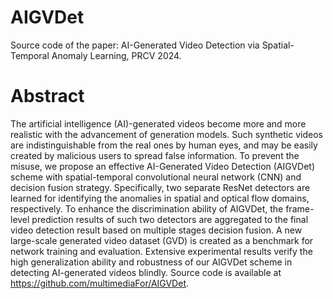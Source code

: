 # AIGVDet
Source code of the paper: AI-Generated Video Detection via Spatial-Temporal Anomaly Learning, PRCV 2024.
# Abstract
The artificial intelligence (AI)-generated videos become more and more realistic with the advancement of generation models. Such synthetic videos are indistinguishable from the real ones by human eyes, and may be easily created by malicious users to spread false information. To prevent the misuse, we propose an effective AI-Generated Video Detection (AIGVDet) scheme with spatial-temporal convolutional neural network (CNN) and decision fusion strategy. Specifically, two separate ResNet detectors are learned for identifying the anomalies in spatial and optical flow domains, respectively. To enhance the discrimination ability of AIGVDet, the frame-level prediction results of such two detectors are aggregated to the final video detection result based on multiple stages decision fusion. A new large-scale generated video dataset (GVD) is created as a benchmark for network training and evaluation. Extensive experimental results verify the high generalization ability and robustness of our AIGVDet scheme in detecting AI-generated videos blindly. Source code is available at https://github.com/multimediaFor/AIGVDet.
